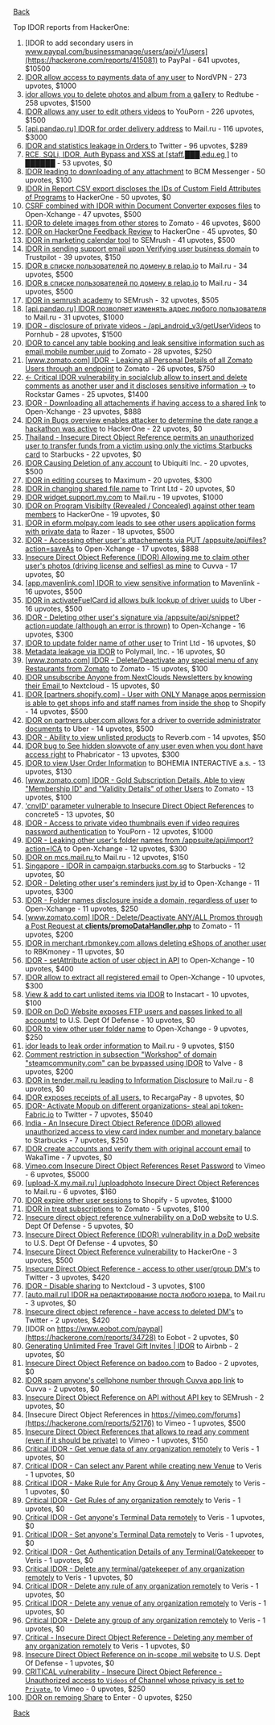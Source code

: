 [Back](../README.md)

Top IDOR reports from HackerOne:

1. [IDOR to add secondary users in www.paypal.com/businessmanage/users/api/v1/users](https://hackerone.com/reports/415081) to PayPal - 641 upvotes, $10500
2. [IDOR allow access to payments data of any user](https://hackerone.com/reports/751577) to NordVPN - 273 upvotes, $1000
3. [idor allows you to delete photos and album from a gallery](https://hackerone.com/reports/380410) to Redtube - 258 upvotes, $1500
4. [IDOR allows any user to edit others videos](https://hackerone.com/reports/681473) to YouPorn - 226 upvotes, $1500
5. [[api.pandao.ru] IDOR for order delivery address](https://hackerone.com/reports/723461) to Mail.ru - 116 upvotes, $3000
6. [IDOR and statistics leakage in Orders ](https://hackerone.com/reports/544329) to Twitter - 96 upvotes, $289
7. [RCE, SQLi, IDOR, Auth Bypass and XSS at [staff.███.edu.eg ]](https://hackerone.com/reports/404874) to ██████ - 53 upvotes, $0
8. [IDOR leading to downloading of any attachment](https://hackerone.com/reports/668439) to BCM Messenger - 50 upvotes, $100
9. [IDOR in Report CSV export discloses the IDs of Custom Field Attributes of Programs](https://hackerone.com/reports/510759) to HackerOne - 50 upvotes, $0
10. [CSRF combined with IDOR within Document Converter exposes files](https://hackerone.com/reports/398316) to Open-Xchange - 47 upvotes, $500
11. [IDOR to delete images from other stores](https://hackerone.com/reports/404797) to Zomato - 46 upvotes, $600
12. [IDOR on HackerOne Feedback Review](https://hackerone.com/reports/262661) to HackerOne - 45 upvotes, $0
13. [IDOR in marketing calendar tool](https://hackerone.com/reports/797685) to SEMrush - 41 upvotes, $500
14. [IDOR in sending support email upon Verifying user business domain](https://hackerone.com/reports/592090) to Trustpilot - 39 upvotes, $150
15. [IDOR в списке пользователей по домену в relap.io](https://hackerone.com/reports/739752) to Mail.ru - 34 upvotes, $500
16. [IDOR в списке пользователей по домену в relap.io](https://hackerone.com/reports/739752) to Mail.ru - 34 upvotes, $500
17. [IDOR in semrush academy](https://hackerone.com/reports/783708) to SEMrush - 32 upvotes, $505
18. [[api.pandao.ru] IDOR позволяет изменять адрес любого пользователя](https://hackerone.com/reports/484339) to Mail.ru - 31 upvotes, $1000
19. [IDOR - disclosure of private videos - /api_android_v3/getUserVideos](https://hackerone.com/reports/186279) to Pornhub - 28 upvotes, $1500
20. [IDOR to cancel any table booking and leak sensitive information such as email,mobile number,uuid](https://hackerone.com/reports/265258) to Zomato - 28 upvotes, $250
21. [[www.zomato.com] IDOR - Leaking all Personal Details of all Zomato Users through an endpoint](https://hackerone.com/reports/269937) to Zomato - 26 upvotes, $750
22. [\<- Critical IDOR vulnerability in socialclub allow to insert and delete comments as another user and it discloses sensitive information -\>](https://hackerone.com/reports/204292) to Rockstar Games - 25 upvotes, $1400
23. [IDOR - Downloading all attachements if having access to a shared link](https://hackerone.com/reports/194790) to Open-Xchange - 23 upvotes, $888
24. [IDOR in Bugs overview enables attacker to determine the date range a hackathon was active](https://hackerone.com/reports/663431) to HackerOne - 22 upvotes, $0
25. [Thailand - Insecure Direct Object Reference permits an unauthorized user to transfer funds from a victim using only the victims Starbucks card](https://hackerone.com/reports/766437) to Starbucks - 22 upvotes, $0
26. [IDOR Causing Deletion of any account](https://hackerone.com/reports/156537) to Ubiquiti Inc. - 20 upvotes, $500
27. [IDOR in editing courses](https://hackerone.com/reports/227522) to Maximum - 20 upvotes, $300
28. [IDOR in changing shared file name](https://hackerone.com/reports/547663) to Trint Ltd - 20 upvotes, $0
29. [IDOR widget.support.my.com](https://hackerone.com/reports/328337) to Mail.ru - 19 upvotes, $1000
30. [IDOR on Program Visibilty (Revealed / Concealed) against other team members](https://hackerone.com/reports/291721) to HackerOne - 19 upvotes, $0
31. [IDOR in eform.molpay.com leads to see other users application forms with private data](https://hackerone.com/reports/790829) to Razer - 18 upvotes, $500
32. [IDOR - Accessing other user's attachements via PUT /appsuite/api/files?action=saveAs](https://hackerone.com/reports/204984) to Open-Xchange - 17 upvotes, $888
33. [Insecure Direct Object Reference (IDOR) Allowing me to claim other user's photos (driving license and selfies) as mine](https://hackerone.com/reports/268167) to Cuvva - 17 upvotes, $0
34. [[app.mavenlink.com] IDOR to view sensitive information](https://hackerone.com/reports/283419) to Mavenlink - 16 upvotes, $500
35. [IDOR in activateFuelCard id allows bulk lookup of driver uuids](https://hackerone.com/reports/254151) to Uber - 16 upvotes, $500
36. [IDOR - Deleting other user's signature via /appsuite/api/snippet?action=update (although an error is thrown)](https://hackerone.com/reports/199321) to Open-Xchange - 16 upvotes, $300
37. [IDOR to update folder name of other user](https://hackerone.com/reports/587687) to Trint Ltd - 16 upvotes, $0
38. [Metadata leakage via IDOR](https://hackerone.com/reports/762707) to Polymail, Inc. - 16 upvotes, $0
39. [[www.zomato.com] IDOR - Delete/Deactivate any special menu of any Restaurants from Zomato](https://hackerone.com/reports/264919) to Zomato - 15 upvotes, $100
40. [IDOR unsubscribe Anyone from NextClouds Newsletters by knowing their Email ](https://hackerone.com/reports/230328) to Nextcloud - 15 upvotes, $0
41. [IDOR [partners.shopify.com] - User with ONLY Manage apps permission is able to get shops info and staff names from inside the shop](https://hackerone.com/reports/243943) to Shopify - 14 upvotes, $500
42. [IDOR on partners.uber.com allows for a driver to override administrator documents](https://hackerone.com/reports/194594) to Uber - 14 upvotes, $500
43. [IDOR - Ability to view unlisted products](https://hackerone.com/reports/172545) to Reverb.com - 14 upvotes, $50
44. [IDOR bug to See hidden slowvote of any user even when you dont have access right](https://hackerone.com/reports/661978) to Phabricator - 13 upvotes, $300
45. [IDOR to view User Order Information](https://hackerone.com/reports/287789) to BOHEMIA INTERACTIVE a.s. - 13 upvotes, $130
46. [[www.zomato.com] IDOR - Gold Subscription Details, Able to view "Membership ID" and "Validity Details" of other Users](https://hackerone.com/reports/344145) to Zomato - 13 upvotes, $100
47. ['cnvID' parameter vulnerable to Insecure Direct Object References](https://hackerone.com/reports/265284) to concrete5 - 13 upvotes, $0
48. [IDOR - Access to private video thumbnails even if video requires password authentication](https://hackerone.com/reports/197114) to YouPorn - 12 upvotes, $1000
49. [IDOR - Leaking other user's folder names from /appsuite/api/import?action=ICA](https://hackerone.com/reports/199281) to Open-Xchange - 12 upvotes, $300
50. [IDOR on mcs.mail.ru ](https://hackerone.com/reports/312555) to Mail.ru - 12 upvotes, $150
51. [Singapore - IDOR in campaign.starbucks.com.sg](https://hackerone.com/reports/783332) to Starbucks - 12 upvotes, $0
52. [IDOR - Deleting other user's reminders just by id](https://hackerone.com/reports/198969) to Open-Xchange - 11 upvotes, $300
53. [IDOR - Folder names disclosure inside a domain, regardless of user](https://hackerone.com/reports/194574) to Open-Xchange - 11 upvotes, $250
54. [[www.zomato.com] IDOR - Delete/Deactivate ANY/ALL Promos through a Post Request at **clients/promoDataHandler.php**](https://hackerone.com/reports/264754) to Zomato - 11 upvotes, $200
55. [IDOR in merchant.rbmonkey.com allows deleting eShops of another user](https://hackerone.com/reports/281296) to RBKmoney - 11 upvotes, $0
56. [IDOR - setAttribute action of user object in API](https://hackerone.com/reports/285432) to Open-Xchange - 10 upvotes, $400
57. [IDOR allow to extract all registered email](https://hackerone.com/reports/302485) to Open-Xchange - 10 upvotes, $300
58. [View & add to cart unlisted items via IDOR](https://hackerone.com/reports/344284) to Instacart - 10 upvotes, $100
59. [IDOR on DoD Website exposes FTP users and passes linked to all accounts!](https://hackerone.com/reports/228383) to U.S. Dept Of Defense - 10 upvotes, $0
60. [IDOR to view other user folder name](https://hackerone.com/reports/333767) to Open-Xchange - 9 upvotes, $250
61. [idor leads to leak order information](https://hackerone.com/reports/791289) to Mail.ru - 9 upvotes, $150
62. [Comment restriction in subsection "Workshop" of domain "steamcommunity.com" can be bypassed using IDOR](https://hackerone.com/reports/365504) to Valve - 8 upvotes, $200
63. [IDOR in tender.mail.ru leading to Information Disclosure](https://hackerone.com/reports/226640) to Mail.ru - 8 upvotes, $0
64. [IDOR exposes receipts of all users.](https://hackerone.com/reports/283407) to RecargaPay - 8 upvotes, $0
65. [IDOR- Activate Mopub on different organizations- steal api token- Fabric.io](https://hackerone.com/reports/95552) to Twitter - 7 upvotes, $5040
66. [India - An Insecure Direct Object Reference (IDOR) allowed unauthorized access to view card index number and monetary balance](https://hackerone.com/reports/701160) to Starbucks - 7 upvotes, $250
67. [IDOR create accounts and verify them with original account email](https://hackerone.com/reports/244636) to WakaTime - 7 upvotes, $0
68. [Vimeo.com Insecure Direct Object References Reset Password](https://hackerone.com/reports/42587) to Vimeo - 6 upvotes, $5000
69. [[upload-X.my.mail.ru] /uploadphoto Insecure Direct Object References](https://hackerone.com/reports/140548) to Mail.ru - 6 upvotes, $160
70. [IDOR expire other user sessions](https://hackerone.com/reports/56511) to Shopify - 5 upvotes, $1000
71. [IDOR in treat subscriptions](https://hackerone.com/reports/313050) to Zomato - 5 upvotes, $100
72. [Insecure direct object reference vulnerability on a DoD website](https://hackerone.com/reports/184933) to U.S. Dept Of Defense - 5 upvotes, $0
73. [Insecure Direct Object Reference (IDOR) vulnerability in a DoD website](https://hackerone.com/reports/207099) to U.S. Dept Of Defense - 4 upvotes, $0
74. [Insecure Direct Object Reference vulnerability](https://hackerone.com/reports/46397) to HackerOne - 3 upvotes, $500
75. [Insecure Direct Object Reference - access to other user/group DM's](https://hackerone.com/reports/53858) to Twitter - 3 upvotes, $420
76. [IDOR - Disable sharing](https://hackerone.com/reports/153905) to Nextcloud - 3 upvotes, $100
77. [[auto.mail.ru] IDOR на редактирование поста любого юзера.](https://hackerone.com/reports/651966) to Mail.ru - 3 upvotes, $0
78. [Insecure direct object reference - have access to deleted DM's](https://hackerone.com/reports/52646) to Twitter - 2 upvotes, $420
79. [IDOR  on https://www.eobot.com/paypal](https://hackerone.com/reports/34728) to Eobot - 2 upvotes, $0
80. [Generating Unlimited Free Travel Gift Invites | IDOR](https://hackerone.com/reports/49499) to Airbnb - 2 upvotes, $0
81. [Insecure Direct Object Reference on badoo.com](https://hackerone.com/reports/126861) to Badoo - 2 upvotes, $0
82. [IDOR spam anyone's cellphone number through Cuvva app link](https://hackerone.com/reports/232562) to Cuvva - 2 upvotes, $0
83. [Insecure Direct Object Reference on API without API key](https://hackerone.com/reports/284963) to SEMrush - 2 upvotes, $0
84. [Insecure Direct Object References in https://vimeo.com/forums](https://hackerone.com/reports/52176) to Vimeo - 1 upvotes, $500
85. [Insecure Direct Object References that allows to read any comment (even if it should be private)](https://hackerone.com/reports/52181) to Vimeo - 1 upvotes, $150
86. [Critical IDOR - Get venue data of any organization remotely](https://hackerone.com/reports/120305) to Veris - 1 upvotes, $0
87. [Critical IDOR - Can select any Parent while creating new Venue](https://hackerone.com/reports/120312) to Veris - 1 upvotes, $0
88. [Critical IDOR - Make Rule for Any Group & Any Venue remotely](https://hackerone.com/reports/120318) to Veris - 1 upvotes, $0
89. [Critical IDOR - Get Rules of any organization remotely](https://hackerone.com/reports/120314) to Veris - 1 upvotes, $0
90. [Critical IDOR - Get anyone's Terminal Data remotely](https://hackerone.com/reports/120289) to Veris - 1 upvotes, $0
91. [Critical IDOR - Set anyone's Terminal Data remotely](https://hackerone.com/reports/120291) to Veris - 1 upvotes, $0
92. [Critical IDOR - Get Authentication Details of any Terminal/Gatekeeper](https://hackerone.com/reports/120293) to Veris - 1 upvotes, $0
93. [Critical IDOR - Delete any terminal/gatekeeper of any organization remotely](https://hackerone.com/reports/120288) to Veris - 1 upvotes, $0
94. [Critical IDOR - Delete any rule of any organization remotely](https://hackerone.com/reports/120126) to Veris - 1 upvotes, $0
95. [Critical IDOR - Delete any venue of any organization remotely](https://hackerone.com/reports/120123) to Veris - 1 upvotes, $0
96. [Critical IDOR - Delete any group of any organization remotely](https://hackerone.com/reports/120121) to Veris - 1 upvotes, $0
97. [Critical - Insecure Direct Object Reference - Deleting any member of any organization remotely](https://hackerone.com/reports/120115) to Veris - 1 upvotes, $0
98. [Insecure Direct Object Reference on in-scope .mil website](https://hackerone.com/reports/230026) to U.S. Dept Of Defense - 1 upvotes, $0
99. [CRITICAL vulnerability - Insecure Direct Object Reference - Unauthorized access to `Videos` of Channel whose privacy is set to `Private`.](https://hackerone.com/reports/45960) to Vimeo - 0 upvotes, $250
100. [IDOR on remoing Share](https://hackerone.com/reports/85720) to Enter - 0 upvotes, $250


[Back](../README.md)